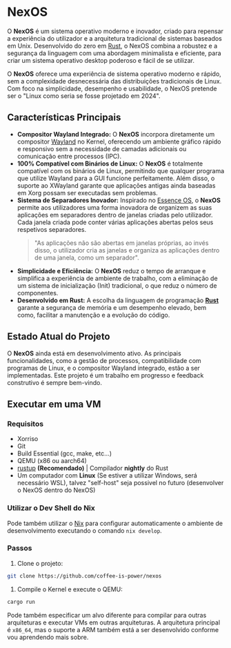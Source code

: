 # NexOS

O **NexOS** é um sistema operativo moderno e inovador, criado para repensar a experiência do utilizador e a arquitetura tradicional de sistemas baseados em Unix.
Desenvolvido do zero em [Rust](https://www.rust-lang.org/), o NexOS combina a robustez e a segurança da linguagem com uma abordagem minimalista e eficiente, para criar um sistema operativo desktop poderoso e fácil de se utilizar.

O **NexOS** oferece uma experiência de sistema operativo moderno e rápido, sem a complexidade desnecessária das distribuições tradicionais de Linux. Com foco na simplicidade, desempenho e usabilidade, o NexOS pretende ser o "Linux como seria se fosse projetado em 2024".

## Características Principais

- **Compositor Wayland Integrado:** O **NexOS** incorpora diretamente um compositor [Wayland](https://wayland.freedesktop.org/) no Kernel, oferecendo um ambiente gráfico rápido e responsivo sem a necessidade de camadas adicionais ou comunicação entre processos (IPC).
- **100% Compatível com Binários de Linux:** O **NexOS** é totalmente compatível com os binários de Linux, permitindo que qualquer programa que utilize Wayland para a GUI funcione perfeitamente. Além disso, o suporte ao XWayland garante que aplicações antigas ainda baseadas em Xorg possam ser executadas sem problemas.
- **Sistema de Separadores Inovador:** Inspirado no [Essence OS](https://nakst.gitlab.io/essence), o **NexOS** permite aos utilizadores uma forma inovadora de organizem as suas aplicações em separadores dentro de janelas criadas pelo utilizador. Cada janela criada pode conter várias aplicações abertas pelos seus respetivos separadores. 
    > "As aplicações não são abertas em janelas próprias, ao invés disso, o utilizador cria as janelas e organiza as aplicações dentro de uma janela, como um separador".
- **Simplicidade e Eficiência:** O **NexOS** reduz o tempo de arranque e simplifica a experiência de ambiente de trabalho, com a eliminação de um sistema de inicialização (Init) tradicional, o que reduz o número de componentes.
- **Desenvolvido em Rust:** A escolha da linguagem de programação **[Rust](https://www.rust-lang.org/)** garante a segurança de memória e um desempenho elevado, bem como, facilitar a manutenção e a evolução do código.

## Estado Atual do Projeto

O **NexOS** ainda está em desenvolvimento ativo. As principais funcionalidades, como a gestão de processos, compatibilidade com programas de Linux, e o compositor Wayland integrado, estão a ser implementadas. Este projeto é um trabalho em progresso e feedback construtivo é sempre bem-vindo.

## Executar em uma VM

### Requisitos

- Xorriso
- Git
- Build Essential (gcc, make, etc...)
- QEMU (x86 ou aarch64)
- [rustup](https://rustup.rs) **(Recomendado)** | Compilador **nightly** do Rust
- Um computador com **Linux** (Se estiver a utilizar Windows, será necessário WSL), talvez "self-host" seja possivel no futuro (desenvolver o NexOS dentro do NexOS)

### Utilizar o Dev Shell do Nix

Pode também utilizar o [Nix](https://nixos.org) para configurar automaticamente o ambiente de desenvolvimento executando o comando `nix develop`.

### Passos

1. Clone o projeto:

```bash
git clone https://github.com/coffee-is-power/nexos
```

1. Compile o Kernel e execute o QEMU:

```bash
cargo run
```

Pode também especificar um alvo diferente para compilar para outras arquiteturas e executar VMs em outras arquiteturas. A arquitetura principal é `x86_64`, mas o suporte a ARM também está a ser desenvolvido conforme vou aprendendo mais sobre.